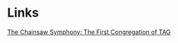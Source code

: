 # Links
[The Chainsaw Symphony: The First Congregation of TAG](https://github.com/9413d5ff2a0b4f237a264010b65350e7/TAG/blob/master/POW/MCBC/chainsaw_symphony.md)
